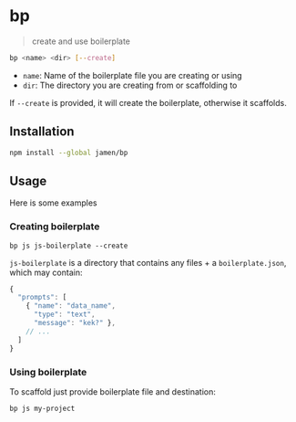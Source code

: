 # bp

> create and use boilerplate

```sh
bp <name> <dir> [--create]
```

 - `name`: Name of the boilerplate file you are creating or using
 - `dir`: The directory you are creating from or scaffolding to

If `--create` is provided, it will create the boilerplate, otherwise it scaffolds.

## Installation

```sh
npm install --global jamen/bp
```

## Usage

Here is some examples

### Creating boilerplate

```
bp js js-boilerplate --create
```

`js-boilerplate` is a directory that contains any files + a `boilerplate.json`, which may contain:

```js
{
  "prompts": [
    { "name": "data_name",
      "type": "text",
      "message": "kek?" },
    // ...
  ]
}
```

### Using boilerplate

To scaffold just provide boilerplate file and destination:

```sh
bp js my-project
```
